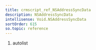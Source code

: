 ```yaml
---
title: crmscript_ref_NSAddressSyncData
description: NSAddressSyncData
intellisense: Void.NSAddressSyncData
sortOrder: 615
so.topic: reference
---
```







1. autolist

